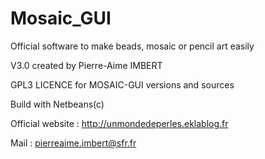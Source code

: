 # Mosaic_GUI

Official software to make beads, mosaic or pencil art easily

V3.0 created by Pierre-Aime IMBERT

GPL3 LICENCE for MOSAIC-GUI versions and sources

Build with Netbeans(c)

Official website : http://unmondedeperles.eklablog.fr

Mail : pierreaime.imbert@sfr.fr

